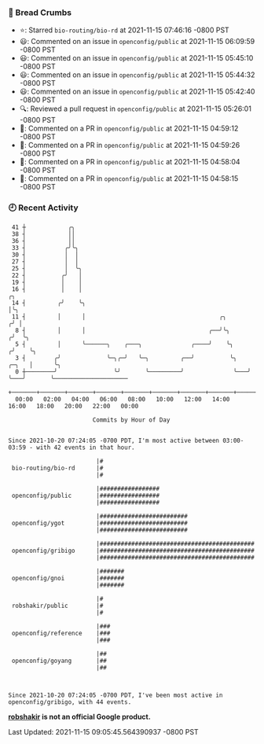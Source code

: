 ### 🍞 Bread Crumbs

 * ⭐️: Starred `bio-routing/bio-rd` at 2021-11-15 07:46:16 -0800 PST
 * 😃: Commented on an issue in `openconfig/public` at 2021-11-15 06:09:59 -0800 PST
 * 😃: Commented on an issue in `openconfig/public` at 2021-11-15 05:45:10 -0800 PST
 * 😃: Commented on an issue in `openconfig/public` at 2021-11-15 05:44:32 -0800 PST
 * 😃: Commented on an issue in `openconfig/public` at 2021-11-15 05:42:40 -0800 PST
 * 🔍: Reviewed a pull request in  `openconfig/public` at 2021-11-15 05:26:01 -0800 PST
 * 💬: Commented on a PR in  `openconfig/public` at 2021-11-15 04:59:12 -0800 PST
 * 💬: Commented on a PR in  `openconfig/public` at 2021-11-15 04:59:26 -0800 PST
 * 💬: Commented on a PR in  `openconfig/public` at 2021-11-15 04:58:04 -0800 PST
 * 💬: Commented on a PR in  `openconfig/public` at 2021-11-15 04:58:15 -0800 PST

### 🕘 Recent Activity
```
 41 ┼            ╭╮
 38 ┤            ││
 36 ┤            ││
 33 ┤           ╭╯╰╮
 30 ┤           │  │
 27 ┤           │  │
 25 ┤           │  ╰╮
 22 ┤          ╭╯   │
 19 ┤          │    │
 16 ┤          │    │                                                        ╭╮
 14 ┤         ╭╯    ╰╮                                                       │╰╮
 11 ┤         │      │                                      ╭╮              ╭╯ │
  8 ┤         │      │                                   ╭──╯╰╮            ╭╯  ╰╮
  5 ┤         │      ╰──────╮    ╭───╮              ╭────╯    ╰╮          ╭╯    ╰╮
  3 ┤        ╭╯             ╰─╮╭─╯   ╰─╮         ╭──╯          ╰╮   ╭─╮   │      ╰╮
  0 ┼────────╯                ╰╯       ╰─────────╯              ╰───╯ ╰───╯       ╰─────────────────────
    +───────+───────+───────+───────+───────+───────+───────+───────+───────+───────+───────+───────+────
  00:00   02:00   04:00   06:00   08:00   10:00   12:00   14:00   16:00   18:00   20:00   22:00   00:00   

						Commits by Hour of Day


Since 2021-10-20 07:24:05 -0700 PDT, I'm most active between 03:00-03:59 - with 42 events in that hour.

```



```
                         |#
 bio-routing/bio-rd      |#
                         |#

                         |#################
 openconfig/public       |#################
                         |#################

                         |#########################
 openconfig/ygot         |#########################
                         |#########################

                         |############################################
 openconfig/gribigo      |############################################
                         |############################################

                         |#######
 openconfig/gnoi         |#######
                         |#######

                         |#
 robshakir/public        |#
                         |#

                         |###
 openconfig/reference    |###
                         |###

                         |##
 openconfig/goyang       |##
                         |##



Since 2021-10-20 07:24:05 -0700 PDT, I've been most active in openconfig/gribigo, with 44 events.

```
**[robshakir](mailto:robjs@google.com) is not an official Google product.**  


Last Updated: 2021-11-15 09:05:45.564390937 -0800 PST
